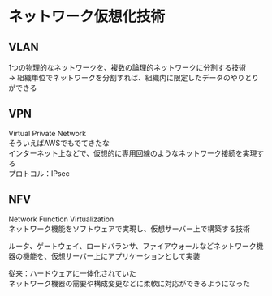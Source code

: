 # ネットワーク仮想化技術

## VLAN
1つの物理的なネットワークを、複数の論理的ネットワークに分割する技術  
-> 組織単位でネットワークを分割すれば、組織内に限定したデータのやりとりができる

## VPN
Virtual Private Network  
そういえばAWSでもでてきたな  
インターネット上などで、仮想的に専用回線のようなネットワーク接続を実現する  
プロトコル：IPsec

## NFV
Network Function Virtualization  
ネットワーク機能をソフトウェアで実現し、仮想サーバー上で構築する技術  

ルータ、ゲートウェイ、ロードバランサ、ファイアウォールなどネットワーク機器の機能を、仮想サーバー上にアプリケーションとして実装  

従来：ハードウェアに一体化されていた  
ネットワーク機器の需要や構成変更などに柔軟に対応ができるようになった
